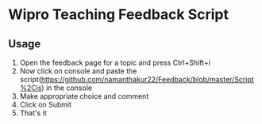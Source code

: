 # Wipro Teaching Feedback Script

## Usage

1. Open the feedback page for a topic and press Ctrl+Shift+i
2. Now click on console and paste the script(https://github.com/namanthakur22/Feedback/blob/master/Script%2Cjs) in the console
3. Make appropriate choice and comment
6. Click on Submit
7. That's it
